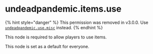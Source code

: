 # undeadpandemic.items.use

{% hint style="danger" %}
This permission was removed in v3.0.0. Use [`undeadpandemic.use.misc`](../undeadpandemic.use/undeadpandemic.use.misc.md) instead.
{% endhint %}

This node is required to allow players to use items.

This node is set as a default for everyone.
